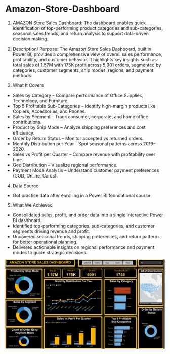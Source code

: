 # Amazon-Store-Dashboard
1. AMAZON Store Sales Dashboard:
  The dashboard enables quick identification of top-performing product categories and sub-categories, seasonal sales trends, and return analysis to support data-driven decision making.
2. Description/ Purpose:
  The Amazon Store Sales Dashboard, built in Power BI, provides a comprehensive view of overall sales performance, profitability, and customer behavior. It highlights key insights such as total sales of 1.57M with 175K profit across 5,901 orders, segmented by categories, customer segments, ship modes, regions, and payment methods.

4. What It Covers
* Sales by Category – Compare performance of Office Supplies, Technology, and Furniture.
* Top 5 Profitable Sub-Categories – Identify high-margin products like Copiers, Accessories, and Phones.
* Sales by Segment – Track consumer, corporate, and home office contributions.
* Product by Ship Mode – Analyze shipping preferences and cost efficiency.
* Order by Return Status – Monitor accepted vs returned orders.
* Monthly Distribution per Year – Spot seasonal patterns across 2019–2020.
* Sales vs Profit per Quarter – Compare revenue with profitability over time.
* Geo Distribution – Visualize regional performance.
* Payment Mode Analysis – Understand customer payment preferences (COD, Online, Cards).

4. Data Source
- Got practice data after enrolling in a Power BI foundational course

5. What We Achieved
- Consolidated sales, profit, and order data into a single interactive Power BI dashboard.
- Identified top-performing categories, sub-categories, and customer segments driving revenue and profit.
- Uncovered seasonal trends, shipping preferences, and return patterns for better operational planning.
- Delivered actionable insights on regional performance and payment modes to guide strategic decisions.

![Dashboard Preview](https://github.com/tjtanmay17/Amazon-Store-Dashboard/blob/main/Amazon%20Sales%20Dashboard.jpeg)
